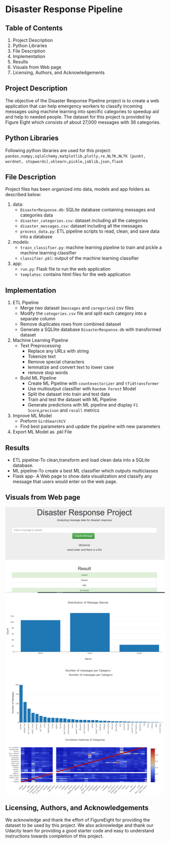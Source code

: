 # Disaster Response Pipeline
## Table of Contents
  1. Project Description   
  2. Python Libraries   
  3. File Description  
  4. Implementation  
  5. Results  
  6. Visuals from Web page 
  7. Licensing, Authors, and Acknowledgements  
  
## Project Description
The objective of the Disaster Response Pipeline project is to create a web application that can help emergency workers to classify incoming messages using machine learning into specific categories to speedup aid and help to needed people.
The dataset for this project is provided by Figure Eight which consists of about 27,000 messages with 36 categories.
## Python Libraries
Following python libraries are used for this project:  
`pandas,numpy,sqlalchemy,matplotlib,plotly,re,NLTK,NLTK [punkt, wordnet, stopwords],sklearn,pickle,joblib,json,flask`
## File Description
Project files has been organized into data, models and app folders as described below:  
1. data:  
    * `DisasterResponse.db`: SQLite database containing messages and categories data  
    * `disaster_categories.csv`: dataset including all the categories  
    * `disaster_messages.csv`: dataset including all the messages  
    * `process_data.py`: ETL pipeline scripts to read, clean, and save data into a database  
2. models:  
    * `train_classifier.py`: machine learning pipeline to train and pickle a machine learning classifier  
    * `classifier.pkl`: output of the machine learning classifier  
3. app:  
    * `run.py`: Flask file to run the web application  
    * `templates`: contains html files for the web application  
## Implementation
1. ETL Pipeline
    * Merge two dataset (`messages` and `caregories`) csv files
    * Modify the `categories.csv` file and split each category into a separate column
    * Remove duplicates rows from combined dataset
    * Generate a SQLlite database `DisasterResponse.db` with transformed dataset  
2. Machine Learning Pipeline
   - Text Preprocessing  
      * Replace any URLs with string
      * Tokenize text
      * Remove special characters
      * lemmatize and convert text to lower case
      * remove stop words
   - Build ML Pipeline
      * Create ML Pipeline with `countevectorizer` and `tfidtransformer`
      * Use multioutput classifier with `Random Forest` Model
      * Split the dataset into train and test data
      * Train and test the dataset with ML Pipeline
      * Generate predictions with ML pipeline and display `F1 Score`,`precison` and `recall` metrics
3. Improve ML Model
    * Preform `GirdSearchCV`
    * Find best parameters and update the pipeline with new parameters
4. Export ML Model as .pkl File
## Results
- ETL pipeline-To clean,transform and load clean data into a SQLite database.
- ML pipeline-To create a best ML classifier which outputs multiclasses
- Flask app- A Web page to show data visualization and classify any message that users would enter on the web page.
## Visuals from Web page
![Classification](https://github.com/kumarvinit15/Disaster-Response-Pipeline/blob/master/images/web%20page.PNG)
![Classification](https://github.com/kumarvinit15/Disaster-Response-Pipeline/blob/master/images/distr%20of%20messages%20genre.PNG)
![Classification](https://github.com/kumarvinit15/Disaster-Response-Pipeline/blob/master/images/message%20per%20category.PNG)
![Classification](https://github.com/kumarvinit15/Disaster-Response-Pipeline/blob/master/images/heatmap.PNG)
## Licensing, Authors, and Acknowledgements
We acknowledge and thank the effort of FigureEight for providing the dataset to be used by this project.
We also acknowledge and thank our Udacity team for providing a good starter code and easy to understand instructions towards completion of this project.
